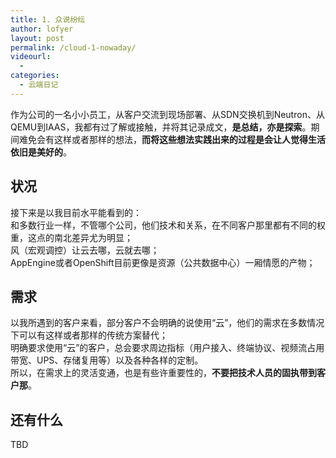 ```yaml
---
title: 1. 众说纷纭
author: lofyer
layout: post
permalink: /cloud-1-nowaday/
videourl:
  - 
categories:
  - 云端日记
---
```

作为公司的一名小小员工，从客户交流到现场部署、从SDN交换机到Neutron、从QEMU到IAAS，我都有过了解或接触，并将其记录成文，**是总结，亦是探索**。期间难免会有这样或者那样的想法，**而将这些想法实践出来的过程是会让人觉得生活依旧是美好的**。

## 状况

接下来是以我目前水平能看到的：  
和多数行业一样，不管哪个公司，他们技术和关系，在不同客户那里都有不同的权重，这点的南北差异尤为明显；  
风（宏观调控）让云去哪，云就去哪；  
AppEngine或者OpenShift目前更像是资源（公共数据中心）一厢情愿的产物；

## 需求

以我所遇到的客户来看，部分客户不会明确的说使用“云”，他们的需求在多数情况下可以有这样或者那样的传统方案替代；  
明确要求使用“云”的客户，总会要求周边指标（用户接入、终端协议、视频流占用带宽、UPS、存储复用等）以及各种各样的定制。  
所以，在需求上的灵活变通，也是有些许重要性的，**不要把技术人员的固执带到客户那**。

## 还有什么

TBD